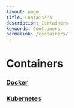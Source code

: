 ```yaml
---
layout: page
title: Containers
description: Containers
keywords: Containers
permalink: /containers/
---
```


# Containers

### [Docker](/containers/docker/)

### [Kubernetes](/containers/kubernetes/)
